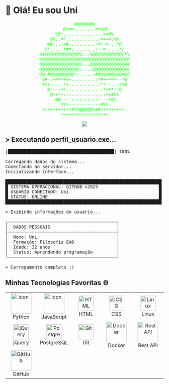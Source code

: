 # 👋 Olá! Eu sou Uni

<div align="center">
<pre style="color: #00FF00;">
              @@@@@@@@              
          @%==:.......==%@%         
       %@*...............=+@%       
     @%:.=*.:..........:=++=:%@     
    @#...-+#..........-=*-=...*@    
   @*.....*#=.........:--=.....*@   
 %+@@@@@@@@@@@@@%::-%@@@@@@@@@@@@*% 
 @@@@@@@@@@@@@@@@@@@@@@@@@@@@@@@@@@ 
 %@@@@@@@@@@@@@@@...@@@@@@@@@@@@@@# 
 @@@@@@@@@@@@@@@:...:@@@@@@@@@@@@@@ 
 @@-#@@@@@@@@@*:.....:#@@@@@@@@@=@@ 
  %#-:====+%+.........:*#++===--*@  
  %%+-:..:*+...........:**:-.:-+%@  
    @---:+=..............*+=*--@    
     @*+*+:::..........:::++#%%     
       @#----::::::::::----+@%      
         %%%------------#%%         
  =+++++++++*#%%@@@@@%##+++++++==   
         +=++++======+==++=         
</pre>
</div>

<div align="center">

<a href="https://www.instagram.com/univium_/">
<img src="https://img.shields.io/badge/Instagram-%23E4405F.svg?style=for-the-badge&logo=Instagram&logoColor=white">
</a>

</div>

## > Executando perfil_usuario.exe...

<pre>
[████████████████████████████████████████] 100%

Carregando dados do sistema...
Conectando ao servidor...
Inicializando interface...

███████████████████████████████████████████████████████████
█ SISTEMA OPERACIONAL: GITHUB v2025                       █
█ USUARIO CONECTADO: Uni                                  █
█ STATUS: ONLINE                                          █
███████████████████████████████████████████████████████████

> Exibindo informações do usuário...

┌─────────────────────────────────────────┐
│  DADOS PESSOAIS                         │
├─────────────────────────────────────────┤
│  Nome: Uni                              │
│  Formação: Filosofia EAD                │
│  Idade: 32 anos                         │
│  Status: Aprendendo programação         │
└─────────────────────────────────────────┘
  
> Carregamento completo :)
</pre>

## Minhas Tecnologias Favoritas ⚙️
<div align="center">
<table>
  <tr>
    <td align="center" width="96">
        <img src="https://techstack-generator.vercel.app/python-icon.svg" alt="icon" width="65" height="65" />
      <br>Python
    </td>
    <td align="center" width="96">
        <img src="https://techstack-generator.vercel.app/js-icon.svg" alt="icon" width="65" height="65" />
      <br>JavaScript
    </td>
    <td align="center" width="96">
        <img src="https://skillicons.dev/icons?i=html" width="48" height="48" alt="HTML" />
      <br>HTML
    </td>
    <td align="center" width="96">
        <img src="https://skillicons.dev/icons?i=css" width="48" height="48" alt="CSS" />
      <br>CSS
    </td>
    <td align="center" width="96">
        <img src="https://skillicons.dev/icons?i=linux" width="48" height="48" alt="Linux" />
      <br>Linux
    </td>
  </tr>
  <tr>
    <td align="center" width="96">
        <img src="https://skillicons.dev/icons?i=jquery" width="48" height="48" alt="jQuery" />
      <br>jQuery
    </td>
    <td align="center" width="96">
        <img src="https://skillicons.dev/icons?i=postgres" width="48" height="48" alt="PostgreSQL" />
      <br>PostgreSQL
    </td>
    <td align="center" width="96">
        <img src="https://skillicons.dev/icons?i=git" width="48" height="48" alt="Git" />
      <br>Git
    </td>
    <td align="center" width="96">
        <img src="https://techstack-generator.vercel.app/docker-icon.svg" width="65" height="65" alt="Docker" />
      <br>Docker
    </td>
    <td align="center" width="96">
        <img src="https://techstack-generator.vercel.app/restapi-icon.svg" width="65" height="65" alt="Rest API" />
      <br>Rest API
    </td>
  </tr>
  <tr>
    <td align="center" width="96">
        <img src="https://techstack-generator.vercel.app/github-icon.svg" width="65" height="65" alt="GitHub" />
      <br>GitHub
    </td>
    <td align="center" width="96">
    </td>
    <td align="center" width="96">
    </td>
    <td align="center" width="96">
    </td>
    <td align="center" width="96">
    </td>
  </tr>
</table>
</div>

